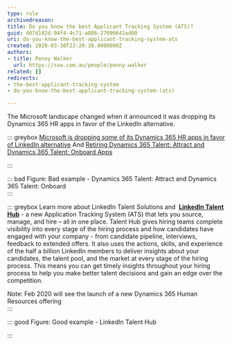 ```yaml
---
type: rule
archivedreason: 
title: Do you know the best Applicant Tracking System (ATS)?
guid: 407d182d-94f4-4c71-a886-27096641ad80
uri: do-you-know-the-best-applicant-tracking-system-ats
created: 2020-03-30T23:20:30.0000000Z
authors:
- title: Penny Walker
  url: https://ssw.com.au/people/penny-walker
related: []
redirects:
- the-best-applicant-tracking-system
- do-you-know-the-best-applicant-tracking-system-(ats)

---
```


The Microsoft landscape changed when it announced it was dropping its Dynamics 365 HR apps in favor of the LinkedIn alternative. 

<!--endintro-->


::: greybox
[Microsoft is dropping some of its Dynamics 365 HR apps in favor of LinkedIn alternative](https&#58;//www.zdnet.com/article/microsoft-is-dropping-some-of-its-dynamics-365-hr-apps-in-favor-of-linkedin-alternative/)
And
[Retiring Dynamics 365 Talent: Attract and Dynamics 365 Talent: Onboard Apps](https&#58;//community.dynamics.com/365/talent/b/dynamics365fortalent/posts/retiring-dynamics-365-talent-attract-and-onboard-apps)

:::


::: bad
Figure: Bad example - Dynamics 365 Talent: Attract and Dynamics 365 Talent: Onboard  
:::


::: greybox
Learn more about LinkedIn Talent Solutions and  **[LinkedIn Talent Hub](https&#58;//business.linkedin.com/talent-solutions/talent-hub)** - a new Application Tracking System (ATS) that lets you source, manage, and hire – all in one place. Talent Hub gives hiring teams complete visibility into every stage of the hiring process and how candidates have engaged with your company - from candidate pipeline, interviews, feedback to extended offers. It also uses the actions, skills, and experience of the half a billion LinkedIn members to deliver insights about your candidates, the talent pool, and the market at every stage of the hiring process. This means you can get timely insights throughout your hiring process to help you make better talent decisions and gain an edge over the competition.   

Note: Feb 2020 will see the launch of a new Dynamics 365 Human Resources offering  
:::


::: good
Figure: Good example - LinkedIn Talent Hub

:::
